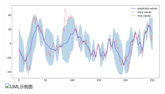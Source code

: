 ![image for test](../imgs/adsk_1Y_tr_0.1_sm_random_kn_lpk.png)
![UML示例图](https://www.plantuml.com/plantuml/png/SyfFKj2rKt3CoKnELR1Io4ZDoSa70000)
